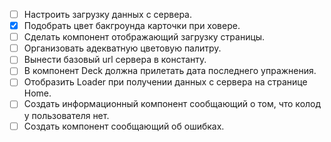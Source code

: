 - [ ] Настроить загрузку данных с сервера.
- [x] Подобрать цвет бакгроунда карточки при ховере.
- [ ] Сделать компонент отображающий загрузку страницы.
- [ ] Организовать адекватную цветовую палитру.
- [ ] Вынести базовый url сервера в константу.
- [ ] В компонент Deck должна прилетать дата последнего упражнения.
- [ ] Отобразить Loader при получении данных с сервера на странице Home.
- [ ] Создать информационный компонент сообщающий о том, что колод у пользователя нет.
- [ ] Создать компонент сообщающий об ошибках.
